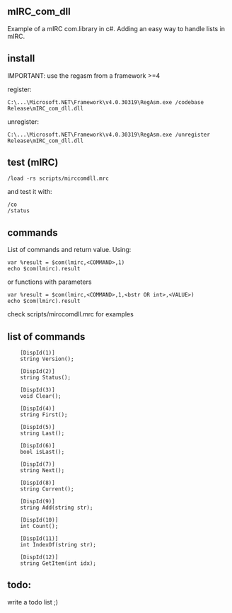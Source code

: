 mIRC_com_dll
------------
Example of a mIRC com.library in c#.
Adding an easy way to handle lists in mIRC.


install
-------
IMPORTANT: use the regasm from a framework >=4 

register:

	C:\...\Microsoft.NET\Framework\v4.0.30319\RegAsm.exe /codebase Release\mIRC_com_dll.dll
unregister:

	C:\...\Microsoft.NET\Framework\v4.0.30319\RegAsm.exe /unregister Release\mIRC_com_dll.dll




test (mIRC) 
-----------
	/load -rs scripts/mirccomdll.mrc

and test it with:

	/co
	/status


commands
--------
List of commands and return value.
Using: 

	var %result = $com(lmirc,<COMMAND>,1)
	echo $com(lmirc).result

or functions with parameters 

	var %result = $com(lmirc,<COMMAND>,1,<bstr OR int>,<VALUE>)
	echo $com(lmirc).result

check scripts/mirccomdll.mrc for examples


list of commands
----------------

		[DispId(1)]
        string Version();

        [DispId(2)]
        string Status();

        [DispId(3)]
        void Clear();

        [DispId(4)]
        string First();

        [DispId(5)]
        string Last();

        [DispId(6)]
        bool isLast();

        [DispId(7)]
        string Next();

        [DispId(8)]
        string Current();

        [DispId(9)]
        string Add(string str);

        [DispId(10)]
        int Count();

        [DispId(11)]
        int IndexOf(string str);

        [DispId(12)]
        string GetItem(int idx);
		

todo:
-----
write a todo list ;)